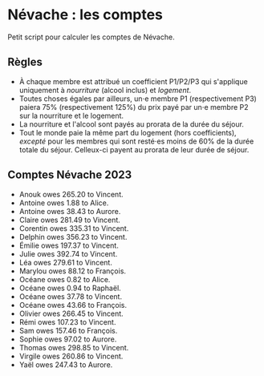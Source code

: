# Névache : les comptes

Petit script pour calculer les comptes de Névache.

## Règles
- À chaque membre est attribué un coefficient P1/P2/P3 qui s'applique
  uniquement à _nourriture_ (alcool inclus) et _logement_.
- Toutes choses égales par ailleurs, un⋅e membre P1 (respectivement P3) paiera
  75% (respectivement 125%) du prix payé par un⋅e membre P2 sur la nourriture
  et le logement.
- La nourriture et l'alcool sont payés au prorata de la durée du séjour.
- Tout le monde paie la même part du logement (hors coefficients), _excepté_
  pour les membres qui sont resté⋅es moins de 60% de la durée totale du séjour.
  Celleux-ci payent au prorata de leur durée de séjour.

## Comptes Névache 2023
- Anouk owes 265.20 to Vincent.
- Antoine owes 1.88 to Alice.
- Antoine owes 38.43 to Aurore.
- Claire owes 281.49 to Vincent.
- Corentin owes 335.31 to Vincent.
- Delphin owes 356.23 to Vincent.
- Émilie owes 197.37 to Vincent.
- Julie owes 392.74 to Vincent.
- Léa owes 279.61 to Vincent.
- Marylou owes 88.12 to François.
- Océane owes 0.82 to Alice.
- Océane owes 0.94 to Raphaël.
- Océane owes 37.78 to Vincent.
- Océane owes 43.66 to François.
- Olivier owes 266.45 to Vincent.
- Rémi owes 107.23 to Vincent.
- Sam owes 157.46 to François.
- Sophie owes 97.02 to Aurore.
- Thomas owes 298.85 to Vincent.
- Virgile owes 260.86 to Vincent.
- Yaël owes 247.43 to Aurore.

